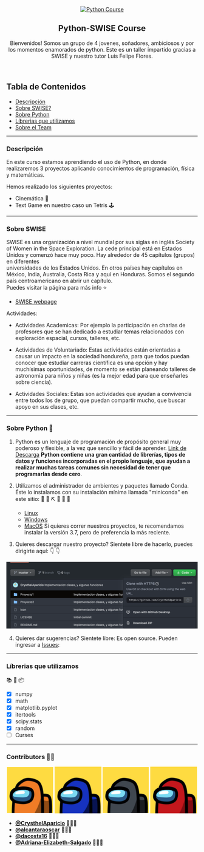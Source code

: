 <p align="center">
  <a href="https://github.com/CrysthelAparicio/PythonProjects-SWISE">
    <img src="https://s3.amazonaws.com/com.twilio.prod.twilio-docs/original_images/header.gif" alt="Python Course" width=230 height=150>
  </a>
  <h2 align="center">Python-SWISE Course</h2>

  <p align="center">
    Bienvenidos! Somos un grupo de 4 jovenes, soñadores, ambiciosos y por los momentos enamorados de python. Este es un taller impartido gracias a SWISE 
    y nuestro tutor Luis Felipe Flores. 
    <br>
    </p>
</p>

<br>

## Tabla de Contenidos
- [Descripción](#descripcion)
- [Sobre SWISE?](#sobre-swise)
- [Sobre Python](#how-to-use-them)
- [Líbrerias que utilizamos](#roadmap)
- [Sobre el Team](#contributors)

<hr>

### Descripción

En este curso estamos aprendiendo el uso de Python, en donde realizaremos 3 proyectos aplicando conocimientos de programación, física y matemáticas.

Hemos realizado los siguientes proyectos:

 - Cinemática 🚀
 - Text Game en nuestro caso un Tetris 🕹

<hr>

### Sobre SWISE

SWISE es una organización a nivel mundial por sus siglas en inglés Society of Women in the Space Exploration. 
La cede principal está en Estados Unidos y comenzó hace muy poco. Hay alrededor de 45 capítulos (grupos) en diferentes 
<br>
universidades de los Estados Unidos. En otros países hay capítulos en México, India, Australia, Costa Rica y aquí en Honduras.
Somos el segundo país centroamericano en abrir un capítulo.
<br>
Puedes visitar la página para más info ⭐️
  - [SWISE webpage](https://www.swise.org/)

Actividades:
* Actividades Academicas: Por ejemplo la participación en charlas de profesores que se han dedicado a estudiar temas relacionados con exploración espacial, cursos, talleres, etc.

* Actividades de Voluntariado: Estas actividades están orientadas a causar un impacto en la sociedad hondureña, para que todos puedan conocer que estudiar carreras científica es una opción y hay muchísimas oportunidades, de momento se están planeando talleres de astronomía para niños y niñas (es la mejor edad para que enseñarles sobre ciencia).

* Actividades Sociales: Estas son actividades que ayudan a convivencia entre todos los de grupo, que puedan compartir mucho, que buscar apoyo en sus clases, etc.

<hr>

### Sobre Python 🐍

1. Python es un lenguaje de programación de propósito general muy poderoso y flexible, a la vez que sencillo y fácil de aprender.
[Link de Descarga](https://www.python.org/) **Python contiene una gran cantidad de librerías, tipos de datos y funciones incorporadas en el propio lenguaje, que ayudan a realizar muchas tareas comunes sin necesidad de tener que programarlas desde cero**.

2. Utilizamos el administrador de ambientes y paquetes llamado Conda. Éste lo instalamos con su instalación mínima llamada "miniconda" en este sitio: 
🚧 👷‍ ⛏ 👷 🔧️ 🚧
    * [Linux](https://docs.conda.io/projects/conda/en/latest/user-guide/install/linux.html)
    * [Windows](https://docs.conda.io/projects/conda/en/latest/user-guide/install/windows.html)
    * [MacOS](https://docs.conda.io/projects/conda/en/latest/user-guide/install/macos.html)
Si quieres correr nuestros proyectos, te recomendamos instalar la versión 3.7, pero de preferencia la más reciente.

3. Quieres descargar nuestro proyecto? Sientete libre de hacerlo, puedes dirigirte aquí:
:point_down: :point_down:

![Git](Git.png)

4. Quieres dar sugerencias? Sientete libre: Es open source. Pueden ingresar a [Issues](https://github.com/CrysthelAparicio/PythonProjects-SWISE/issues):


<hr>

### Líbrerias que utilizamos
  📚 📌 📦
- [x] numpy
- [x] math
- [x] matplotlib.pyplot 
- [x] itertools
- [x] scipy.stats
- [x] random
- [ ] Curses

<hr>

### Contributors 👥👥

<a href="https://github.com/CrysthelAparicio/PythonProjects-SWISE/graphs/contributors">
    <img src="colab.png" />   
</a>

- **[@CrysthelAparicio](https://github.com/CrysthelAparicio)** 👩🏻‍💻
- **[@alcantaraoscar](https://github.com/alcantaraoscar)** 🧑🏻‍💻 
- **[@dacosta16](https://github.com/dacosta16)** 👨🏻‍💻
- **[@Adriana-Elizabeth-Salgado](https://github.com/Adriana-Elizabeth-Salgado)** 👩🏻‍💻
